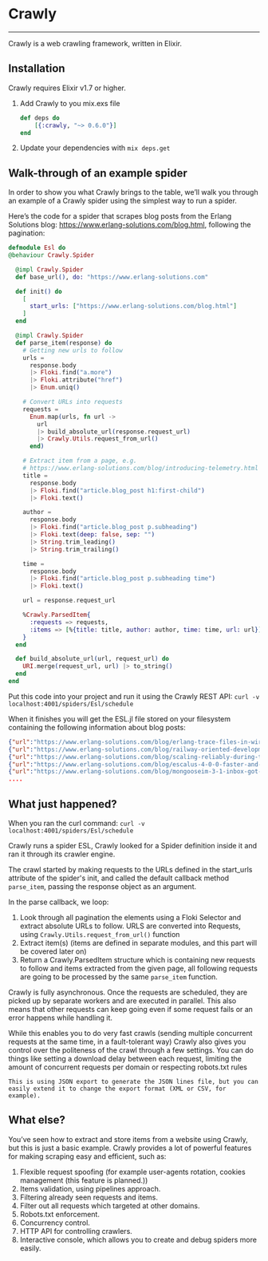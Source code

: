 # Crawly

---

Crawly is a web crawling framework, written in Elixir.

## Installation

Crawly requires Elixir v1.7 or higher.

1. Add Crawly to you mix.exs file
   ```elixir
   def deps do
       [{:crawly, "~> 0.6.0"}]
   end
   ```
2. Update your dependencies with `mix deps.get`

## Walk-through of an example spider

In order to show you what Crawly brings to the table, we’ll walk you through an example of a Crawly spider using the simplest way to run a spider.

Here’s the code for a spider that scrapes blog posts from the Erlang Solutions blog: https://www.erlang-solutions.com/blog.html, following the pagination:

```elixir
defmodule Esl do
@behaviour Crawly.Spider

  @impl Crawly.Spider
  def base_url(), do: "https://www.erlang-solutions.com"

  def init() do
    [
      start_urls: ["https://www.erlang-solutions.com/blog.html"]
    ]
  end

  @impl Crawly.Spider
  def parse_item(response) do
    # Getting new urls to follow
    urls =
      response.body
      |> Floki.find("a.more")
      |> Floki.attribute("href")
      |> Enum.uniq()

    # Convert URLs into requests
    requests =
      Enum.map(urls, fn url ->
        url
        |> build_absolute_url(response.request_url)
        |> Crawly.Utils.request_from_url()
      end)

    # Extract item from a page, e.g.
    # https://www.erlang-solutions.com/blog/introducing-telemetry.html
    title =
      response.body
      |> Floki.find("article.blog_post h1:first-child")
      |> Floki.text()

    author =
      response.body
      |> Floki.find("article.blog_post p.subheading")
      |> Floki.text(deep: false, sep: "")
      |> String.trim_leading()
      |> String.trim_trailing()

    time =
      response.body
      |> Floki.find("article.blog_post p.subheading time")
      |> Floki.text()

    url = response.request_url

    %Crawly.ParsedItem{
      :requests => requests,
      :items => [%{title: title, author: author, time: time, url: url}]
    }
  end

  def build_absolute_url(url, request_url) do
    URI.merge(request_url, url) |> to_string()
  end
end
```

Put this code into your project and run it using the Crawly REST API:
`curl -v localhost:4001/spiders/Esl/schedule`

When it finishes you will get the ESL.jl file stored on your filesystem containing the following information about blog posts:

```json
{"url":"https://www.erlang-solutions.com/blog/erlang-trace-files-in-wireshark.html","title":"Erlang trace files in Wireshark","time":"2018-06-07","author":"by Magnus Henoch"}
{"url":"https://www.erlang-solutions.com/blog/railway-oriented-development-with-erlang.html","title":"Railway oriented development with Erlang","time":"2018-06-13","author":"by Oleg Tarasenko"}
{"url":"https://www.erlang-solutions.com/blog/scaling-reliably-during-the-world-s-biggest-sports-events.html","title":"Scaling reliably during the World’s biggest sports events","time":"2018-06-21","author":"by Erlang Solutions"}
{"url":"https://www.erlang-solutions.com/blog/escalus-4-0-0-faster-and-more-extensive-xmpp-testing.html","title":"Escalus 4.0.0: faster and more extensive XMPP testing","time":"2018-05-22","author":"by Konrad Zemek"}
{"url":"https://www.erlang-solutions.com/blog/mongooseim-3-1-inbox-got-better-testing-got-easier.html","title":"MongooseIM 3.1 - Inbox got better, testing got easier","time":"2018-07-25","author":"by Piotr Nosek"}
....
```

## What just happened?

When you ran the curl command:
`curl -v localhost:4001/spiders/Esl/schedule`

Crawly runs a spider ESL, Crawly looked for a Spider definition inside it and ran it through its crawler engine.

The crawl started by making requests to the URLs defined in the start_urls attribute of the spider's init, and called the default callback method `parse_item`, passing the response object as an argument.

In the parse callback, we loop:

1. Look through all pagination the elements using a Floki Selector and extract absolute URLs to follow. URLS are converted into Requests, using `Crawly.Utils.request_from_url()` function
2. Extract item(s) (items are defined in separate modules, and this part
   will be covered later on)
3. Return a Crawly.ParsedItem structure which is containing new requests to follow and items extracted from the given page, all following requests are going to be processed by the same `parse_item` function.

Crawly is fully asynchronous. Once the requests are scheduled, they
are picked up by separate workers and are executed in parallel. This
also means that other requests can keep going even if some request
fails or an error happens while handling it.

While this enables you to do very fast crawls (sending multiple concurrent requests at the same time, in a fault-tolerant way) Crawly also gives you control over the politeness of the crawl through a few settings. You can do things like setting a download delay between each request, limiting the amount of concurrent requests per domain or respecting robots.txt rules

```
This is using JSON export to generate the JSON lines file, but you can easily extend it to change the export format (XML or CSV, for example).

```

## What else?

You’ve seen how to extract and store items from a website using Crawly, but this is just a basic example. Crawly provides a lot of powerful features for making scraping easy and efficient, such as:

1. Flexible request spoofing (for example user-agents rotation, cookies management (this feature is planned.))
2. Items validation, using pipelines approach.
3. Filtering already seen requests and items.
4. Filter out all requests which targeted at other domains.
5. Robots.txt enforcement.
6. Concurrency control.
7. HTTP API for controlling crawlers.
8. Interactive console, which allows you to create and debug spiders more easily.
